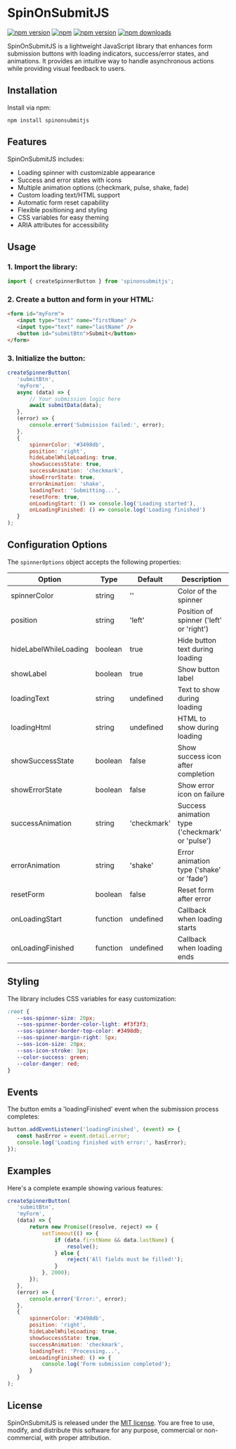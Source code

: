 # SpinOnSubmitJS

[![npm version](https://img.shields.io/npm/v/spinonsubmitjs)](https://img.shields.io/npm/v/spinonsubmitjs)
[![npm](https://img.shields.io/npm/l/spinonsubmitjs?style=flat-square)](https://img.shields.io/npm/l/spinonsubmitjs?style=flat-square)
[![npm version](https://img.shields.io/bundlephobia/min/spinonsubmitjs)](https://img.shields.io/bundlephobia/min/spinonsubmitjs)
[![npm downloads](https://img.shields.io/npm/dm/spinonsubmitjs)](https://img.shields.io/npm/dm/spinonsubmitjs)

SpinOnSubmitJS is a lightweight JavaScript library that enhances form submission buttons with loading indicators, success/error states, and animations. It provides an intuitive way to handle asynchronous actions while providing visual feedback to users.

## Installation

Install via npm:

```shell
npm install spinonsubmitjs
```

## Features

SpinOnSubmitJS includes:

* Loading spinner with customizable appearance
* Success and error states with icons
* Multiple animation options (checkmark, pulse, shake, fade)
* Custom loading text/HTML support
* Automatic form reset capability
* Flexible positioning and styling
* CSS variables for easy theming
* ARIA attributes for accessibility

## Usage

### 1. Import the library:

```javascript
import { createSpinnerButton } from 'spinonsubmitjs';
```

### 2. Create a button and form in your HTML:

```html
<form id="myForm">
   <input type="text" name="firstName" />
   <input type="text" name="lastName" />
   <button id="submitBtn">Submit</button>
</form>
```

### 3. Initialize the button:

```javascript
createSpinnerButton(
   'submitBtn',
   'myForm',
   async (data) => {
       // Your submission logic here
       await submitData(data);
   },
   (error) => {
       console.error('Submission failed:', error);
   },
   {
       spinnerColor: '#3498db',
       position: 'right',
       hideLabelWhileLoading: true,
       showSuccessState: true,
       successAnimation: 'checkmark',
       showErrorState: true,
       errorAnimation: 'shake',
       loadingText: 'Submitting...',
       resetForm: true,
       onLoadingStart: () => console.log('Loading started'),
       onLoadingFinished: () => console.log('Loading finished')
   }
);
```

## Configuration Options

The `spinnerOptions` object accepts the following properties:

| Option | Type | Default | Description |
|--------|------|---------|-------------|
| spinnerColor | string | '' | Color of the spinner |
| position | string | 'left' | Position of spinner ('left' or 'right') |
| hideLabelWhileLoading | boolean | true | Hide button text during loading |
| showLabel | boolean | true | Show button label |
| loadingText | string | undefined | Text to show during loading |
| loadingHtml | string | undefined | HTML to show during loading |
| showSuccessState | boolean | false | Show success icon after completion |
| showErrorState | boolean | false | Show error icon on failure |
| successAnimation | string | 'checkmark' | Success animation type ('checkmark' or 'pulse') |
| errorAnimation | string | 'shake' | Error animation type ('shake' or 'fade') |
| resetForm | boolean | false | Reset form after error |
| onLoadingStart | function | undefined | Callback when loading starts |
| onLoadingFinished | function | undefined | Callback when loading ends |

## Styling

The library includes CSS variables for easy customization:

```css
:root {
   --sos-spinner-size: 20px;
   --sos-spinner-border-color-light: #f3f3f3;
   --sos-spinner-border-top-color: #3498db;
   --sos-spinner-margin-right: 5px;
   --sos-icon-size: 20px;
   --sos-icon-stroke: 3px;
   --color-success: green;
   --color-danger: red;
}
```

## Events

The button emits a 'loadingFinished' event when the submission process completes:

```javascript
button.addEventListener('loadingFinished', (event) => {
   const hasError = event.detail.error;
   console.log('Loading finished with error:', hasError);
});
```

## Examples

Here's a complete example showing various features:

```javascript
createSpinnerButton(
   'submitBtn',
   'myForm',
   (data) => {
       return new Promise((resolve, reject) => {
           setTimeout(() => {
               if (data.firstName && data.lastName) {
                   resolve();
               } else {
                   reject('All fields must be filled!');
               }
           }, 2000);
       });
   },
   (error) => {
       console.error('Error:', error);
   },
   {
       spinnerColor: '#3498db',
       position: 'right',
       hideLabelWhileLoading: true,
       showSuccessState: true,
       successAnimation: 'checkmark',
       loadingText: 'Processing...',
       onLoadingFinished: () => {
           console.log('Form submission completed');
       }
   }
);
```

## License

SpinOnSubmitJS is released under the [MIT license](https://github.com/thedhanawada/SpinOnSubmitJS/blob/main/LICENSE). You are free to use, modify, and distribute this software for any purpose, commercial or non-commercial, with proper attribution.